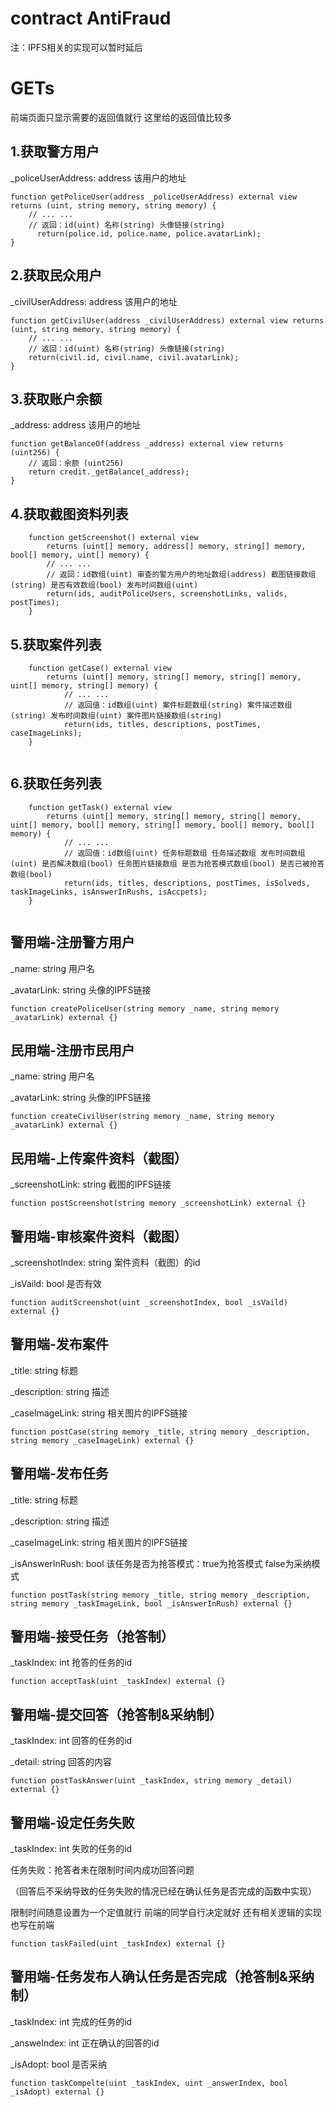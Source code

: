 # contract AntiFraud

注：IPFS相关的实现可以暂时延后

# GETs

前端页面只显示需要的返回值就行 这里给的返回值比较多

## 1.获取警方用户

_policeUserAddress: address 该用户的地址

```solidity
function getPoliceUser(address _policeUserAddress) external view returns (uint, string memory, string memory) {
    // ... ...
    // 返回：id(uint) 名称(string) 头像链接(string)
	  return(police.id, police.name, police.avatarLink);
}
```

## 2.获取民众用户

_civilUserAddress: address 该用户的地址

```solidity
function getCivilUser(address _civilUserAddress) external view returns (uint, string memory, string memory) {
    // ... ...
    // 返回：id(uint) 名称(string) 头像链接(string)
    return(civil.id, civil.name, civil.avatarLink); 
}
```

## 3.获取账户余额

_address: address 该用户的地址

```solidity
function getBalanceOf(address _address) external view returns (uint256) {
    // 返回：余额 (uint256)
    return credit._getBalance(_address);
}
```

## 4.获取截图资料列表

```solidity
    function getScreenshot() external view 
        returns (uint[] memory, address[] memory, string[] memory, bool[] memory, uint[] memory) {
        // ... ...
    	// 返回：id数组(uint) 审查的警方用户的地址数组(address) 截图链接数组(string) 是否有效数组(bool) 发布时间数组(uint)
        return(ids, auditPoliceUsers, screenshotLinks, valids, postTimes);
    }
```

## 5.获取案件列表

```solidity
    function getCase() external view 
        returns (uint[] memory, string[] memory, string[] memory, uint[] memory, string[] memory) {
            // ... ...
            // 返回值：id数组(uint) 案件标题数组(string) 案件描述数组(string) 发布时间数组(uint) 案件图片链接数组(string)
            return(ids, titles, descriptions, postTimes, caseImageLinks);
    }
    
```

## 6.获取任务列表

```solidity
    function getTask() external view 
        returns (uint[] memory, string[] memory, string[] memory, uint[] memory, bool[] memory, string[] memory, bool[] memory, bool[] memory) {
            // ... ...
            // 返回值：id数组(uint) 任务标题数组 任务描述数组 发布时间数组(uint) 是否解决数组(bool) 任务图片链接数组 是否为抢答模式数组(bool) 是否已被抢答数组(bool)
            return(ids, titles, descriptions, postTimes, isSolveds, taskImageLinks, isAnswerInRushs, isAccpets);
    }  
    
```



## 警用端-注册警方用户

_name: string 用户名

_avatarLink: string 头像的IPFS链接

```solidity
function createPoliceUser(string memory _name, string memory _avatarLink) external {}
```

## 民用端-注册市民用户

_name: string 用户名

_avatarLink: string 头像的IPFS链接

```solidity
function createCivilUser(string memory _name, string memory _avatarLink) external {}
```

## 民用端-上传案件资料（截图）

_screenshotLink: string 截图的IPFS链接

```solidity
function postScreenshot(string memory _screenshotLink) external {}
```

## 警用端-审核案件资料（截图）

_screenshotIndex: string 案件资料（截图）的id

_isVaild: bool 是否有效

```solidity
function auditScreenshot(uint _screenshotIndex, bool _isVaild) external {}
```

## 警用端-发布案件

_title:  string 标题

_description: string 描述

_caseImageLink: string 相关图片的IPFS链接

```solidity
function postCase(string memory _title, string memory _description, string memory _caseImageLink) external {}
```

## 警用端-发布任务

_title:  string 标题

_description: string 描述

_caseImageLink: string 相关图片的IPFS链接

 _isAnswerInRush: bool 该任务是否为抢答模式：true为抢答模式 false为采纳模式

```solidity
function postTask(string memory _title, string memory _description, string memory _taskImageLink, bool _isAnswerInRush) external {}
```

## 警用端-接受任务（抢答制）

_taskIndex: int 抢答的任务的id

```solidity
function acceptTask(uint _taskIndex) external {}
```

## 警用端-提交回答（抢答制&采纳制）

_taskIndex: int 回答的任务的id

_detail: string 回答的内容

```solidity
function postTaskAnswer(uint _taskIndex, string memory _detail) external {}
```

## 警用端-设定任务失败

_taskIndex: int 失败的任务的id

任务失败：抢答者未在限制时间内成功回答问题 

（回答后不采纳导致的任务失败的情况已经在确认任务是否完成的函数中实现）

限制时间随意设置为一个定值就行 前端的同学自行决定就好 还有相关逻辑的实现也写在前端

```solidity
function taskFailed(uint _taskIndex) external {}
```

## 警用端-任务发布人确认任务是否完成（抢答制&采纳制）

_taskIndex: int 完成的任务的id

_answeIndex: int 正在确认的回答的id

_isAdopt: bool 是否采纳

```solidity
function taskCompelte(uint _taskIndex, uint _answerIndex, bool _isAdopt) external {}
```

